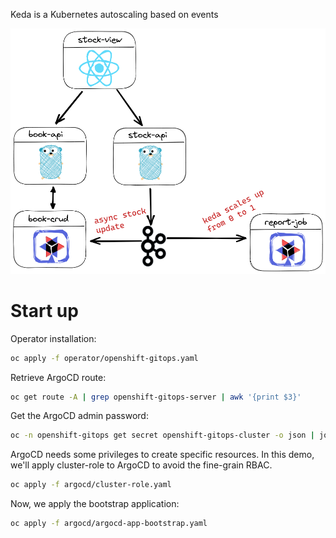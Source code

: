 Keda is a Kubernetes autoscaling based on events

![Global Architecture](/images/architecture.png)

# Start up

Operator installation:

```bash
oc apply -f operator/openshift-gitops.yaml
```

Retrieve ArgoCD route: 

```bash
oc get route -A | grep openshift-gitops-server | awk '{print $3}'
```

Get the ArgoCD admin password: 

```bash
oc -n openshift-gitops get secret openshift-gitops-cluster -o json | jq -r '.data["admin.password"]' | base64 -d
```

ArgoCD needs some privileges to create specific resources. In this demo, we'll apply cluster-role to ArgoCD to avoid the fine-grain RBAC.

```bash
oc apply -f argocd/cluster-role.yaml
```

Now, we apply the bootstrap application:

```bash
oc apply -f argocd/argocd-app-bootstrap.yaml
```